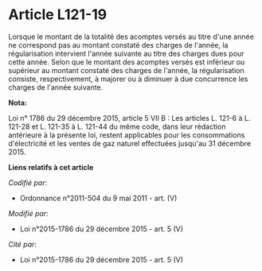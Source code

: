 # Article L121-19

Lorsque le montant de la totalité des acomptes versés au titre d'une année ne correspond pas au montant constaté des charges
de l'année, la régularisation intervient l'année suivante au titre des charges dues pour cette année. Selon que le montant
des acomptes versés est inférieur ou supérieur au montant constaté des charges de l'année, la régularisation consiste,
respectivement, à majorer ou à diminuer à due concurrence les charges de l'année suivante.

**Nota:**

Loi n° 1786 du 29 décembre 2015, article 5 VII B : Les articles L. 121-6 à L. 121-28 et L. 121-35 à L. 121-44 du même code,
dans leur rédaction antérieure à la présente loi, restent applicables pour les consommations d'électricité et les ventes de
gaz naturel effectuées jusqu'au 31 décembre 2015.

**Liens relatifs à cet article**

_Codifié par_:

  - Ordonnance n°2011-504 du 9 mai 2011 - art. (V)

_Modifié par_:

  - Loi n°2015-1786 du 29 décembre 2015 - art. 5 (V)

_Cité par_:

  - Loi n°2015-1786 du 29 décembre 2015 - art. 5 (V)
